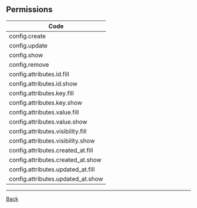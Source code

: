 ## Permissions

| Code                           |
|--------------------------------|
| config.create |
| config.update |
| config.show |
| config.remove |
| config.attributes.id.fill |
| config.attributes.id.show |
| config.attributes.key.fill |
| config.attributes.key.show |
| config.attributes.value.fill |
| config.attributes.value.show |
| config.attributes.visibility.fill |
| config.attributes.visibility.show |
| config.attributes.created_at.fill |
| config.attributes.created_at.show |
| config.attributes.updated_at.fill |
| config.attributes.updated_at.show |

---
[Back](index.md)